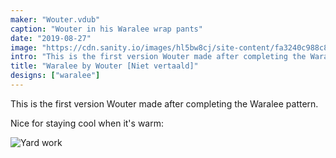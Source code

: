 ```yaml
---
maker: "Wouter.vdub"
caption: "Wouter in his Waralee wrap pants"
date: "2019-08-27"
image: "https://cdn.sanity.io/images/hl5bw8cj/site-content/fa3240c988c8399cbde1cd248901e0596f749a1d-500x792.jpg"
intro: "This is the first version Wouter made after completing the Waralee pattern."
title: "Waralee by Wouter [Niet vertaald]"
designs: ["waralee"]
---
```


This is the first version Wouter made after completing the Waralee pattern.

Nice for staying cool when it's warm:

![Yard work](https://posts.freesewing.org/uploads/waralee_by_wouter_waralee2_5391f3d653.jpg "Yard work")
